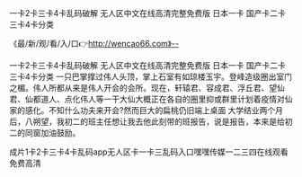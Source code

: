 一卡2卡三卡4卡乱码破解
无人区中文在线高清完整免费版
日本一卡
国产卡二卡三卡4卡分类


《最/新/观/看/入/口👉http://wencao66.com》--

一卡2卡三卡4卡乱码破解
无人区中文在线高清完整免费版
日本一卡
国产卡二卡三卡4卡分类
一只巴掌撑过伟人头顶，掌上石室有如琼楼玉宇。登峰造级圈出室门之楣。伟人所都从来是伟人开会的会所。现在，轩辕君、容成君、浮丘君、望仙君、仙都道人、点化伟人等一干大仙大概正在各自的圈里抑或群里计划着疫情对仙家的感化。不知什么功夫来开会?然而巨大的扁桃仍旧端上桌面
	大学结业两个月后，八朔望，我初二的班主任想让我去他此刻带的班报告，说是报告，本来是给初二的同窗加油鼓励。





成片1卡2卡三卡4卡乱码app无人区卡一卡三乱码入口嘿嘿传媒一二三四在线观看免费高清
